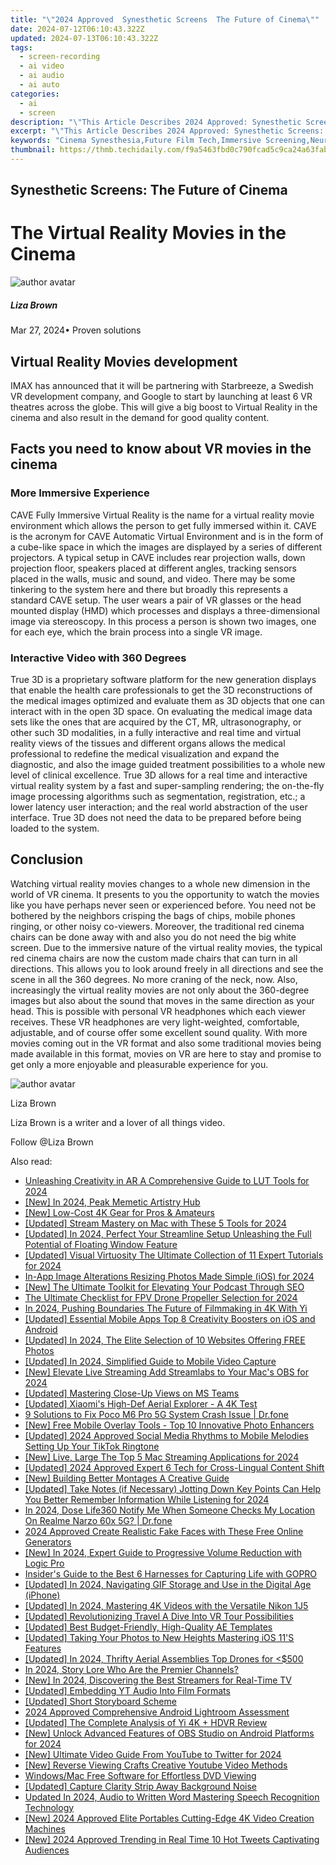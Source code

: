 ```yaml
---
title: "\"2024 Approved  Synesthetic Screens  The Future of Cinema\""
date: 2024-07-12T06:10:43.322Z
updated: 2024-07-13T06:10:43.322Z
tags: 
  - screen-recording
  - ai video
  - ai audio
  - ai auto
categories: 
  - ai
  - screen
description: "\"This Article Describes 2024 Approved: Synesthetic Screens: The Future of Cinema\""
excerpt: "\"This Article Describes 2024 Approved: Synesthetic Screens: The Future of Cinema\""
keywords: "Cinema Synesthesia,Future Film Tech,Immersive Screening,Neurocinema Trends,Multisensory Films,Sensory Cinematics,Visionary Movie Technology"
thumbnail: https://thmb.techidaily.com/f9a5463fbd0c790fcad5c9ca24a63fabc5c5b34da6ae2629a7d19232172ec8eb.jpg
---
```


## Synesthetic Screens: The Future of Cinema

# The Virtual Reality Movies in the Cinema
![author avatar](https://lh5.googleusercontent.com/-AIMmjowaFs4/AAAAAAAAAAI/AAAAAAAAABc/Y5UmwDaI7HU/s250-c-k/photo.jpg)

##### Liza Brown

 Mar 27, 2024• Proven solutions

## Virtual Reality Movies development

IMAX has announced that it will be partnering with Starbreeze, a Swedish VR development company, and Google to start by launching at least 6 VR theatres across the globe. This will give a big boost to Virtual Reality in the cinema and also result in the demand for good quality content.

## Facts you need to know about VR movies in the cinema

### More Immersive Experience

CAVE Fully Immersive Virtual Reality is the name for a virtual reality movie environment which allows the person to get fully immersed within it. CAVE is the acronym for CAVE Automatic Virtual Environment and is in the form of a cube-like space in which the images are displayed by a series of different projectors. A typical setup in CAVE includes rear projection walls, down projection floor, speakers placed at different angles, tracking sensors placed in the walls, music and sound, and video. There may be some tinkering to the system here and there but broadly this represents a standard CAVE setup. The user wears a pair of VR glasses or the head mounted display (HMD) which processes and displays a three-dimensional image via stereoscopy. In this process a person is shown two images, one for each eye, which the brain process into a single VR image.

### Interactive Video with 360 Degrees

True 3D is a proprietary software platform for the new generation displays that enable the health care professionals to get the 3D reconstructions of the medical images optimized and evaluate them as 3D objects that one can interact with in the open 3D space. On evaluating the medical image data sets like the ones that are acquired by the CT, MR, ultrasonography, or other such 3D modalities, in a fully interactive and real time and virtual reality views of the tissues and different organs allows the medical professional to redefine the medical visualization and expand the diagnostic, and also the image guided treatment possibilities to a whole new level of clinical excellence. True 3D allows for a real time and interactive virtual reality system by a fast and super-sampling rendering; the on-the-fly image processing algorithms such as segmentation, registration, etc.; a lower latency user interaction; and the real world abstraction of the user interface. True 3D does not need the data to be prepared before being loaded to the system.

## Conclusion

Watching virtual reality movies changes to a whole new dimension in the world of VR cinema. It presents to you the opportunity to watch the movies like you have perhaps never seen or experienced before. You need not be bothered by the neighbors crisping the bags of chips, mobile phones ringing, or other noisy co-viewers. Moreover, the traditional red cinema chairs can be done away with and also you do not need the big white screen. Due to the immersive nature of the virtual reality movies, the typical red cinema chairs are now the custom made chairs that can turn in all directions. This allows you to look around freely in all directions and see the scene in all the 360 degrees. No more craning of the neck, now. Also, increasingly the virtual reality movies are not only about the 360-degree images but also about the sound that moves in the same direction as your head. This is possible with personal VR headphones which each viewer receives. These VR headphones are very light-weighted, comfortable, adjustable, and of course offer some excellent sound quality. With more movies coming out in the VR format and also some traditional movies being made available in this format, movies on VR are here to stay and promise to get only a more enjoyable and pleasurable experience for you.

![author avatar](https://lh5.googleusercontent.com/-AIMmjowaFs4/AAAAAAAAAAI/AAAAAAAAABc/Y5UmwDaI7HU/s250-c-k/photo.jpg)

Liza Brown

Liza Brown is a writer and a lover of all things video.

Follow @Liza Brown


<ins class="adsbygoogle"
     style="display:block"
     data-ad-format="autorelaxed"
     data-ad-client="ca-pub-7571918770474297"
     data-ad-slot="1223367746"></ins>



<ins class="adsbygoogle"
     style="display:block"
     data-ad-client="ca-pub-7571918770474297"
     data-ad-slot="8358498916"
     data-ad-format="auto"
     data-full-width-responsive="true"></ins>




<span class="atpl-alsoreadstyle">Also read:</span>
<div><ul>
<li><a href="https://fox-links.techidaily.com/unleashing-creativity-in-ar-a-comprehensive-guide-to-lut-tools-for-2024/"><u>Unleashing Creativity in AR  A Comprehensive Guide to LUT Tools for 2024</u></a></li>
<li><a href="https://fox-links.techidaily.com/new-in-2024-peak-memetic-artistry-hub/"><u>[New] In 2024, Peak Memetic Artistry Hub</u></a></li>
<li><a href="https://fox-links.techidaily.com/new-low-cost-4k-gear-for-pros-and-amateurs/"><u>[New] Low-Cost 4K Gear for Pros & Amateurs</u></a></li>
<li><a href="https://fox-links.techidaily.com/updated-stream-mastery-on-mac-with-these-5-tools-for-2024/"><u>[Updated] Stream Mastery on Mac with These 5 Tools for 2024</u></a></li>
<li><a href="https://fox-links.techidaily.com/updated-in-2024-perfect-your-streamline-setup-unleashing-the-full-potential-of-floating-window-feature/"><u>[Updated] In 2024, Perfect Your Streamline Setup  Unleashing the Full Potential of Floating Window Feature</u></a></li>
<li><a href="https://fox-links.techidaily.com/updated-visual-virtuosity-the-ultimate-collection-of-11-expert-tutorials-for-2024/"><u>[Updated] Visual Virtuosity  The Ultimate Collection of 11 Expert Tutorials for 2024</u></a></li>
<li><a href="https://some-knowledge.techidaily.com/in-app-image-alterations-resizing-photos-made-simple-ios-for-2024/"><u>In-App Image Alterations  Resizing Photos Made Simple (iOS) for 2024</u></a></li>
<li><a href="https://fox-links.techidaily.com/new-the-ultimate-toolkit-for-elevating-your-podcast-through-seo/"><u>[New] The Ultimate Toolkit for Elevating Your Podcast Through SEO</u></a></li>
<li><a href="https://fox-links.techidaily.com/the-ultimate-checklist-for-fpv-drone-propeller-selection-for-2024/"><u>The Ultimate Checklist for FPV Drone Propeller Selection for 2024</u></a></li>
<li><a href="https://fox-links.techidaily.com/in-2024-pushing-boundaries-the-future-of-filmmaking-in-4k-with-yi/"><u>In 2024, Pushing Boundaries  The Future of Filmmaking in 4K With Yi</u></a></li>
<li><a href="https://fox-links.techidaily.com/updated-essential-mobile-apps-top-8-creativity-boosters-on-ios-and-android/"><u>[Updated] Essential Mobile Apps  Top 8 Creativity Boosters on iOS and Android</u></a></li>
<li><a href="https://fox-links.techidaily.com/updated-in-2024-the-elite-selection-of-10-websites-offering-free-photos/"><u>[Updated] In 2024, The Elite Selection of 10 Websites Offering FREE Photos</u></a></li>
<li><a href="https://on-screen-recording.techidaily.com/updated-in-2024-simplified-guide-to-mobile-video-capture/"><u>[Updated] In 2024, Simplified Guide to Mobile Video Capture</u></a></li>
<li><a href="https://fox-links.techidaily.com/new-elevate-live-streaming-add-streamlabs-to-your-macs-obs-for-2024/"><u>[New] Elevate Live Streaming  Add Streamlabs to Your Mac's OBS for 2024</u></a></li>
<li><a href="https://fox-links.techidaily.com/updated-mastering-close-up-views-on-ms-teams/"><u>[Updated] Mastering Close-Up Views on MS Teams</u></a></li>
<li><a href="https://fox-links.techidaily.com/updated-xiaomis-high-def-aerial-explorer-a-4k-test/"><u>[Updated] Xiaomi's High-Def Aerial Explorer - A 4K Test</u></a></li>
<li><a href="https://howto.techidaily.com/9-solutions-to-fix-poco-m6-pro-5g-system-crash-issue-drfone-by-drfone-fix-android-problems-fix-android-problems/"><u>9 Solutions to Fix Poco M6 Pro 5G System Crash Issue | Dr.fone</u></a></li>
<li><a href="https://fox-links.techidaily.com/new-free-mobile-overlay-tools-top-10-innovative-photo-enhancers/"><u>[New] Free Mobile Overlay Tools - Top 10 Innovative Photo Enhancers</u></a></li>
<li><a href="https://fox-links.techidaily.com/updated-2024-approved-social-media-rhythms-to-mobile-melodies-setting-up-your-tiktok-ringtone/"><u>[Updated] 2024 Approved  Social Media Rhythms to Mobile Melodies  Setting Up Your TikTok Ringtone</u></a></li>
<li><a href="https://fox-links.techidaily.com/new-live-large-the-top-5-mac-streaming-applications-for-2024/"><u>[New] Live, Large  The Top 5 Mac Streaming Applications for 2024</u></a></li>
<li><a href="https://fox-links.techidaily.com/updated-2024-approved-expert-6-tech-for-cross-lingual-content-shift/"><u>[Updated] 2024 Approved  Expert 6 Tech for Cross-Lingual Content Shift</u></a></li>
<li><a href="https://fox-links.techidaily.com/new-building-better-montages-a-creative-guide/"><u>[New] Building Better Montages  A Creative Guide</u></a></li>
<li><a href="https://fox-links.techidaily.com/updated-take-notes-if-necessary-jotting-down-key-points-can-help-you-better-remember-information-while-listening-for-2024/"><u>[Updated] Take Notes (if Necessary)  Jotting Down Key Points Can Help You Better Remember Information While Listening for 2024</u></a></li>
<li><a href="https://review-topics.techidaily.com/in-2024-dose-life360-notify-me-when-someone-checks-my-location-on-realme-narzo-60x-5g-drfone-by-drfone-virtual-android/"><u>In 2024, Dose Life360 Notify Me When Someone Checks My Location On Realme Narzo 60x 5G? | Dr.fone</u></a></li>
<li><a href="https://ai-vdieo-software.techidaily.com/2024-approved-create-realistic-fake-faces-with-these-free-online-generators/"><u>2024 Approved Create Realistic Fake Faces with These Free Online Generators</u></a></li>
<li><a href="https://fox-links.techidaily.com/new-in-2024-expert-guide-to-progressive-volume-reduction-with-logic-pro/"><u>[New] In 2024, Expert Guide to Progressive Volume Reduction with Logic Pro</u></a></li>
<li><a href="https://fox-links.techidaily.com/insiders-guide-to-the-best-6-harnesses-for-capturing-life-with-gopro/"><u>Insider's Guide to the Best 6 Harnesses for Capturing Life with GOPRO</u></a></li>
<li><a href="https://fox-links.techidaily.com/updated-in-2024-navigating-gif-storage-and-use-in-the-digital-age-iphone/"><u>[Updated] In 2024, Navigating GIF Storage and Use in the Digital Age (iPhone)</u></a></li>
<li><a href="https://fox-links.techidaily.com/updated-in-2024-mastering-4k-videos-with-the-versatile-nikon-1j5/"><u>[Updated] In 2024, Mastering 4K Videos with the Versatile Nikon 1J5</u></a></li>
<li><a href="https://fox-links.techidaily.com/updated-revolutionizing-travel-a-dive-into-vr-tour-possibilities/"><u>[Updated] Revolutionizing Travel  A Dive Into VR Tour Possibilities</u></a></li>
<li><a href="https://fox-links.techidaily.com/updated-best-budget-friendly-high-quality-ae-templates/"><u>[Updated] Best Budget-Friendly, High-Quality AE Templates</u></a></li>
<li><a href="https://fox-links.techidaily.com/updated-taking-your-photos-to-new-heights-mastering-ios-11s-features/"><u>[Updated] Taking Your Photos to New Heights  Mastering iOS 11'S Features</u></a></li>
<li><a href="https://fox-links.techidaily.com/updated-in-2024-thrifty-aerial-assemblies-top-drones-for-(500/"><u>[Updated] In 2024, Thrifty Aerial Assemblies  Top Drones for <$500</u></a></li>
<li><a href="https://extra-skills.techidaily.com/in-2024-story-lore-who-are-the-premier-channels/"><u>In 2024, Story Lore  Who Are the Premier Channels?</u></a></li>
<li><a href="https://fox-links.techidaily.com/new-in-2024-discovering-the-best-streamers-for-real-time-tv/"><u>[New] In 2024, Discovering the Best Streamers for Real-Time TV</u></a></li>
<li><a href="https://fox-links.techidaily.com/updated-embedding-yt-audio-into-film-formats/"><u>[Updated] Embedding YT Audio Into Film Formats</u></a></li>
<li><a href="https://fox-links.techidaily.com/updated-short-storyboard-scheme/"><u>[Updated] Short Storyboard Scheme</u></a></li>
<li><a href="https://fox-links.techidaily.com/2024-approved-comprehensive-android-lightroom-assessment/"><u>2024 Approved  Comprehensive Android Lightroom Assessment</u></a></li>
<li><a href="https://fox-links.techidaily.com/updated-the-complete-analysis-of-yi-4k-plus-hdvr-review/"><u>[Updated] The Complete Analysis of Yi 4K + HDVR Review</u></a></li>
<li><a href="https://screen-capture.techidaily.com/new-unlock-advanced-features-of-obs-studio-on-android-platforms-for-2024/"><u>[New] Unlock Advanced Features of OBS Studio on Android Platforms for 2024</u></a></li>
<li><a href="https://fox-links.techidaily.com/new-ultimate-video-guide-from-youtube-to-twitter-for-2024/"><u>[New] Ultimate Video Guide  From YouTube to Twitter for 2024</u></a></li>
<li><a href="https://youtube-stream.techidaily.com/new-reverse-viewing-crafts-creative-youtube-video-methods/"><u>[New] Reverse Viewing Crafts  Creative Youtube Video Methods</u></a></li>
<li><a href="https://fox-links.techidaily.com/windowsmac-free-software-for-effortless-dvd-viewing/"><u>Windows/Mac Free Software for Effortless DVD Viewing</u></a></li>
<li><a href="https://fox-links.techidaily.com/updated-capture-clarity-strip-away-background-noise/"><u>[Updated] Capture Clarity  Strip Away Background Noise</u></a></li>
<li><a href="https://video-creation-software.techidaily.com/updated-in-2024-audio-to-written-word-mastering-speech-recognition-technology/"><u>Updated In 2024, Audio to Written Word Mastering Speech Recognition Technology</u></a></li>
<li><a href="https://fox-links.techidaily.com/new-2024-approved-elite-portables-cutting-edge-4k-video-creation-machines/"><u>[New] 2024 Approved  Elite Portables  Cutting-Edge 4K Video Creation Machines</u></a></li>
<li><a href="https://twitter-videos.techidaily.com/new-2024-approved-trending-in-real-time-10-hot-tweets-captivating-audiences/"><u>[New] 2024 Approved  Trending in Real Time  10 Hot Tweets Captivating Audiences</u></a></li>
</ul></div>
